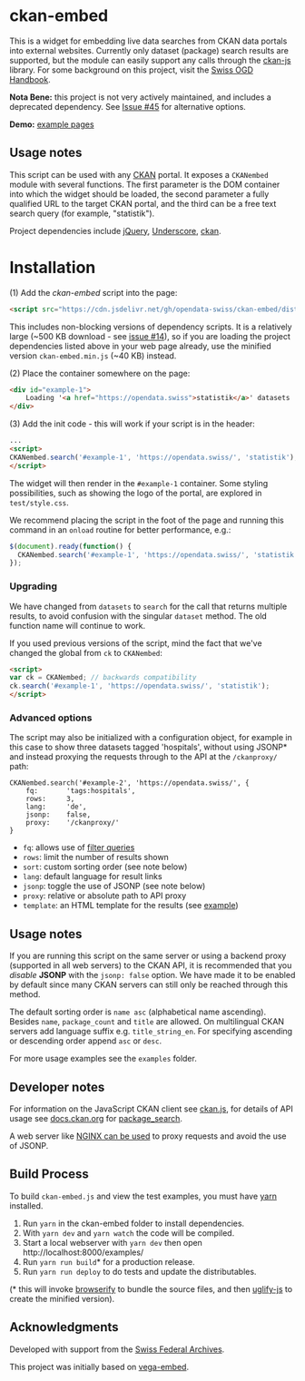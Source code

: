 # ckan-embed

This is a widget for embedding live data searches from CKAN data portals into external websites. Currently only dataset (package) search results are supported, but the module can easily support any calls through the [ckan-js](https://www.npmjs.com/package/ckan) library. For some background on this project, visit the [Swiss OGD Handbook](https://handbook.opendata.swiss/de/content/glossar/bibliothek/embed.html).

**Nota Bene:** this project is not very actively maintained, and includes a deprecated dependency. See [Issue #45](https://github.com/opendata-swiss/ckan-embed/issues/45) for alternative options.

**Demo:** [example pages](https://opendata-swiss.github.io/ckan-embed/examples/)

## Usage notes

This script can be used with any [CKAN](http://ckan.org) portal. It exposes a `CKANembed` module with several functions. The first parameter is the DOM container into which the widget should be loaded, the second parameter a fully qualified URL to the target CKAN portal, and the third can be a free text search query (for example, "statistik").

Project dependencies include [jQuery](https://www.npmjs.com/package/jquery), [Underscore](https://www.npmjs.com/package/underscore), [ckan](https://www.npmjs.com/package/ckan).

# Installation

(1) Add the *ckan-embed* script into the page:

```html
<script src="https://cdn.jsdelivr.net/gh/opendata-swiss/ckan-embed/dist/ckan-embed.bundle.js"></script>
```

This includes non-blocking versions of dependency scripts. It is a relatively large (~500 KB download - see [issue #14](https://github.com/opendata-swiss/ckan-embed/issues/14)), so if you are loading the project dependencies listed above in your web page already, use the minified version `ckan-embed.min.js` (~40 KB) instead.

(2) Place the container somewhere on the page:

```html
<div id="example-1">
	Loading '<a href="https://opendata.swiss">statistik</a>' datasets ...
</div>
```

(3) Add the init code - this will work if your script is in the header:

```html
...
<script>
CKANembed.search('#example-1', 'https://opendata.swiss/', 'statistik');
</script>
```

The widget will then render in the `#example-1` container. Some styling possibilities, such as showing the logo of the portal, are explored in `test/style.css`.

We recommend placing the script in the foot of the page and running this command in an `onload` routine for better performance, e.g.:

```js
$(document).ready(function() {
  CKANembed.search('#example-1', 'https://opendata.swiss/', 'statistik');
});
```

### Upgrading

We have changed from `datasets` to `search` for the call that returns multiple results, to avoid confusion with the singular `dataset` method. The old function name will continue to work.

If you used previous versions of the script, mind the fact that we've changed the global from `ck` to `CKANembed`:

```html
<script>
var ck = CKANembed; // backwards compatibility
ck.search('#example-1', 'https://opendata.swiss/', 'statistik');
</script>
```

### Advanced options

The script may also be initialized with a configuration object, for example in this case to show three datasets tagged 'hospitals', without using JSONP* and instead proxying the requests through to the API at the `/ckanproxy/` path:

```
CKANembed.search('#example-2', 'https://opendata.swiss/', {
	fq:       'tags:hospitals',
	rows:     3,
	lang:     'de',
	jsonp:    false,
	proxy:    '/ckanproxy/'
}
```

- `fq`: allows use of [filter queries](http://docs.ckan.org/en/latest/api/index.html?highlight=filter%20queries)
- `rows`: limit the number of results shown
- `sort`: custom sorting order (see note below)
- `lang`: default language for result links
- `jsonp`: toggle the use of JSONP (see note below)
- `proxy`: relative or absolute path to API proxy
- `template`: an HTML template for the results (see [example](examples/template.html))

## Usage notes

If you are running this script on the same server or using a backend proxy (supported in all web servers) to the CKAN API, it is recommended that you *disable* **JSONP** with the `jsonp: false` option. We have made it to be enabled by default since many CKAN servers can still only be reached through this method.

The default sorting order is `name asc` (alphabetical name ascending). Besides `name`, `package_count` and `title` are allowed. On multilingual CKAN servers add language suffix e.g. `title_string_en`. For specifying ascending or descending order append `asc` or `desc`.

For more usage examples see the `examples` folder.

## Developer notes

For information on the JavaScript CKAN client see [ckan.js](https://github.com/okfn/ckan.js), for details of API usage see [docs.ckan.org](http://docs.ckan.org/en/latest/api/) for [package_search](http://docs.ckan.org/en/latest/api/index.html?highlight=organization_list#ckan.logic.action.get.package_search).

A web server like [NGINX can be used](https://www.nginx.com/resources/admin-guide/reverse-proxy/) to proxy requests and avoid the use of JSONP.

## Build Process

To build `ckan-embed.js` and view the test examples, you must have [yarn](https://yarnpkg.com/) installed.

1. Run `yarn` in the ckan-embed folder to install dependencies.
1. With `yarn dev` and `yarn watch` the code will be compiled.
1. Start a local webserver with `yarn dev` then open http://localhost:8000/examples/
1. Run `yarn run build`* for a production release.
1. Run `yarn run deploy` to do tests and update the distributables.

(* this will invoke [browserify](http://browserify.org/) to bundle the source files, and then [uglify-js](http://lisperator.net/uglifyjs/) to create the minified version).

## Acknowledgments

Developed with support from the [Swiss Federal Archives](https://www.bar.admin.ch).

This project was initially based on [vega-embed](https://github.com/vega/vega-embed).
